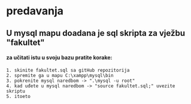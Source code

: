 # predavanja

## U mysql mapu doadana je sql skripta za vježbu "fakultet"
#### za učitati istu u svoju bazu pratite korake:
```
1. skinite fakultet.sql sa gitHub repozitorija
2. spremite ga u mapu C:\xampp\mysql\bin
3. pokrenite mysql naredbom -> ".\mysql -u root"
4. kad uđete u mysql naredbom -> "source fakultet.sql;" uvezite skriptu
5. itoeto
```
